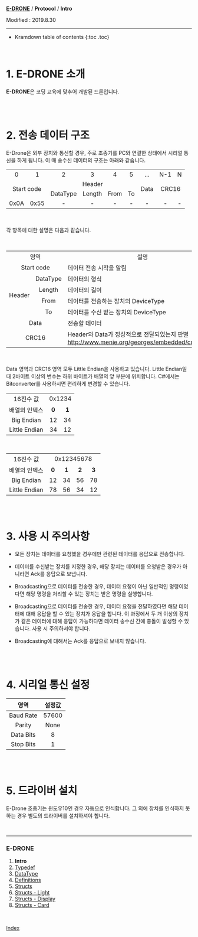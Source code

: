 **[E-DRONE](index.md)** / **Protocol** / **Intro**

Modified : 2019.8.30

---

* Kramdown table of contents
{:toc .toc}


<br>

# 1. E-DRONE 소개

**E-DRONE**은 코딩 교육에 맞추어 개발된 드론입니다.


<br>
<br>


# 2. 전송 데이터 구조

E-Drone은 외부 장치와 통신할 경우, 주로 조종기를 PC와 연결한 상태에서 시리얼 통신을 하게 됩니다. 이 때 송수신 데이터의 구조는 아래와 같습니다.

<table>
    <tr>
        <td><div align="center">0</div></td>
        <td><div align="center">1</div></td>
        <td><div align="center">2</div></td>
        <td><div align="center">3</div></td>
        <td><div align="center">4</div></td>
        <td><div align="center">5</div></td>
        <td><div align="center">...</div></td>
        <td><div align="center">N-1</div></td>
        <td><div align="center">N</div></td>
    </tr>
    <tr>
        <td rowspan="2" colspan="2"><div align="center">Start code</div></td>
        <td colspan="4"><div align="center">Header</div></td>
        <td rowspan="2"><div align="center">Data</div></td>
        <td rowspan="2" colspan="2"><div align="center">CRC16</div></td>
    </tr>
    <tr>
        <td><div align="center">DataType</div></td>
        <td><div align="center">Length</div></td>
        <td><div align="center">From</div></td>
        <td><div align="center">To</div></td>
    </tr>
    <tr>
        <td><div align="center">0x0A</div></td>
        <td><div align="center">0x55</div></td>
        <td><div align="center">-</div></td>
        <td><div align="center">-</div></td>
        <td><div align="center">-</div></td>
        <td><div align="center">-</div></td>
        <td><div align="center">-</div></td>
        <td><div align="center">-</div></td>
        <td><div align="center">-</div></td>
    </tr>
</table>

<br>

각 항목에 대한 설명은 다음과 같습니다.

<br>

<table>
    <tr>
        <td colspan="2"><div align="center">영역</div></td>
        <td><div align="center">설명</div></td>
    </tr>
    <tr>
        <td colspan="2"><div align="center">Start code</div></td>
        <td><div align="left">데이터 전송 시작을 알림</div></td>
    </tr>
    <tr>
        <td rowspan="4"><div align="center">Header</div></td>
        <td><div align="center">DataType</div></td>
        <td><div align="left">데이터의 형식</div></td>
    </tr>
    <tr>
        <td><div align="center">Length</div></td>
        <td><div align="left">데이터의 길이</div></td>
    </tr>
    <tr>
        <td><div align="center">From</div></td>
        <td><div align="left">데이터를 전송하는 장치의 DeviceType</div></td>
    </tr>
    <tr>
        <td><div align="center">To</div></td>
        <td><div align="left">데이터를 수신 받는 장치의 DeviceType</div></td>
    </tr>
    <tr>
        <td colspan="2"><div align="center">Data</div></td>
        <td><div align="left">전송할 데이터</div></td>
    </tr>
    <tr>
        <td colspan="2"><div align="center">CRC16</div></td>
        <td><div align="left">Header와 Data가 정상적으로 전달되었는지 판별<br><a href="http://www.menie.org/georges/embedded/crc16.html">http://www.menie.org/georges/embedded/crc16.html</a></div></td>
    </tr>
</table>


<br>

Data 영역과 CRC16 영역 모두 Little Endian을 사용하고 있습니다. Little Endian일 때 2바이트 이상의 변수는 하위 바이트가 배열의 앞 부분에 위치합니다. C#에서는 Bitconverter를 사용하시면 편리하게 변경할 수 있습니다.

<table>
    <tr>
        <td><div align="center">16진수 값</div></td>
        <td colspan="2"><div align="center">0x1234</div></td>
    </tr>
    <tr>
        <td><div align="center">배열의 인덱스</div></td>
        <td><div align="center"><b>0</b></div></td>
        <td><div align="center"><b>1</b></div></td>
    </tr>
    <tr>
        <td><div align="center">Big Endian</div></td>
        <td><div align="center">12</div></td>
        <td><div align="center">34</div></td>
    </tr>
    <tr>
        <td><div align="center">Little Endian</div></td>
        <td><div align="center">34</div></td>
        <td><div align="center">12</div></td>
    </tr>
</table>

<br>

<table>
    <tr>
        <td><div align="center">16진수 값</div></td>
        <td colspan="4"><div align="center">0x12345678</div></td>
    </tr>
    <tr>
        <td><div align="center">배열의 인덱스</div></td>
        <td><div align="center"><b>0</b></div></td>
        <td><div align="center"><b>1</b></div></td>
        <td><div align="center"><b>2</b></div></td>
        <td><div align="center"><b>3</b></div></td>
    </tr>
    <tr>
        <td><div align="center">Big Endian</div></td>
        <td><div align="center">12</div></td>
        <td><div align="center">34</div></td>
        <td><div align="center">56</div></td>
        <td><div align="center">78</div></td>
    </tr>
    <tr>
        <td><div align="center">Little Endian</div></td>
        <td><div align="center">78</div></td>
        <td><div align="center">56</div></td>
        <td><div align="center">34</div></td>
        <td><div align="center">12</div></td>
    </tr>
</table>


<br>
<br>


# 3. 사용 시 주의사항

- 모든 장치는 데이터를 요청했을 경우에만 관련된 데이터를 응답으로 전송합니다.

- 데이터를 수신받는 장치를 지정한 경우, 해당 장치는 데이터를 요청받은 경우가 아니라면 Ack를 응답으로 보냅니다.

- Broadcasting으로 데이터를 전송한 경우, 데이터 요청이 아닌 일반적인 명령이었다면 해당 명령을 처리할 수 있는 장치는 받은 명령을 실행합니다.

- Broadcasting으로 데이터를 전송한 경우, 데이터 요청을 전달하였다면 해당 데이터에 대해 응답을 할 수 있는 장치가 응답을 합니다. 이 과정에서 두 개 이상의 장치가 같은 데이터에 대해 응답이 가능하다면 데이터 송수신 간에 충돌이 발생할 수 있습니다. 사용 시 주의하셔야 합니다.

- Broadcasting에 대해서는 Ack를 응답으로 보내지 않습니다.


<br>
<br>


# 4. 시리얼 통신 설정


|영역       | 설정값 |
|:---------:|:------:|
| Baud Rate | 57600  |
| Parity    | None   |
| Data Bits | 8      |
| Stop Bits | 1      |


<br>
<br>


# 5. 드라이버 설치

E-Drone 조종기는 윈도우10인 경우 자동으로 인식합니다. 그 외에 장치를 인식하지 못하는 경우 별도의 드라이버를 설치하셔야 합니다.

<br>

---

<h3>E-DRONE</H3>

1. **Intro**
2. [Typedef](02_typedef.md)
3. [DataType](03_datatype.md)
4. [Definitions](04_definitions.md)
5. [Structs](05_structs.md)
6. [Structs - Light](06_structs_light.md)
7. [Structs - Display](07_structs_display.md)
8. [Structs - Card](08_structs_card.md)

<br>

[Index](index.md)

